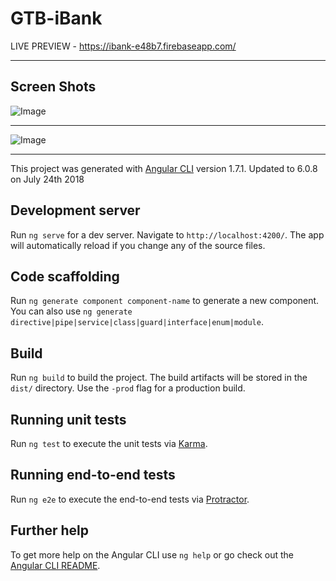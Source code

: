 # GTB-iBank

LIVE PREVIEW  - https://ibank-e48b7.firebaseapp.com/

 
----------------------------------------------------------------------------------------------------------------------

Screen Shots
------------------

![Image](https://github.com/zimejin/Angular-6-Internet-Banking-App/blob/master/Screenshots/airtime%20screen.png?raw=true)

----------------------------------------------------------------------------------------------------------------------







![Image](https://github.com/zimejin/Angular-6-Internet-Banking-App/blob/master/Screenshots/screencapture-localhost-4200-onboarding-logout-2018-09-28-17_17_39.png?raw=true)

----------------------------------------------------------------------------------------------------------------------

This project was generated with [Angular CLI](https://github.com/angular/angular-cli) version 1.7.1.
Updated to 6.0.8 on July 24th 2018

## Development server

Run `ng serve` for a dev server. Navigate to `http://localhost:4200/`. The app will automatically reload if you change any of the source files.

## Code scaffolding

Run `ng generate component component-name` to generate a new component. You can also use `ng generate directive|pipe|service|class|guard|interface|enum|module`.

## Build

Run `ng build` to build the project. The build artifacts will be stored in the `dist/` directory. Use the `-prod` flag for a production build.

## Running unit tests

Run `ng test` to execute the unit tests via [Karma](https://karma-runner.github.io).

## Running end-to-end tests

Run `ng e2e` to execute the end-to-end tests via [Protractor](http://www.protractortest.org/).

## Further help

To get more help on the Angular CLI use `ng help` or go check out the [Angular CLI README](https://github.com/angular/angular-cli/blob/master/README.md).
